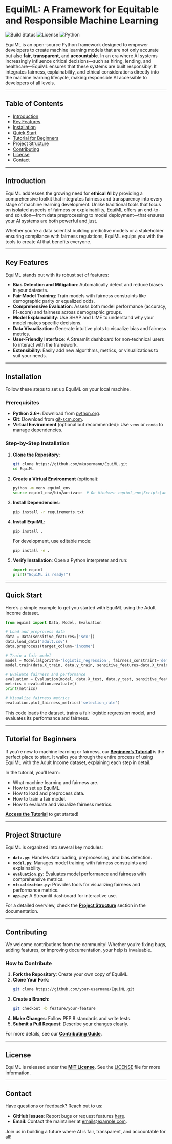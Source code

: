 # EquiML: A Framework for Equitable and Responsible Machine Learning

![Build Status](https://img.shields.io/badge/build-passing-brightgreen)
![License](https://img.shields.io/badge/license-MIT-blue)
![Python](https://img.shields.io/badge/python-3.6%2B-blue)

EquiML is an open-source Python framework designed to empower developers to create machine learning models that are not only accurate but also **fair**, **transparent**, and **accountable**. In an era where AI systems increasingly influence critical decisions—such as hiring, lending, and healthcare—EquiML ensures that these systems are built responsibly. It integrates fairness, explainability, and ethical considerations directly into the machine learning lifecycle, making responsible AI accessible to developers of all levels.

---

## Table of Contents
- [Introduction](#introduction)
- [Key Features](#key-features)
- [Installation](#installation)
- [Quick Start](#quick-start)
- [Tutorial for Beginners](#tutorial-for-beginners)
- [Project Structure](#project-structure)
- [Contributing](#contributing)
- [License](#license)
- [Contact](#contact)

---

## Introduction
EquiML addresses the growing need for **ethical AI** by providing a comprehensive toolkit that integrates fairness and transparency into every stage of machine learning development. Unlike traditional tools that focus on isolated aspects of fairness or explainability, EquiML offers an end-to-end solution—from data preprocessing to model deployment—that ensures your AI systems are both powerful and just.

Whether you're a data scientist building predictive models or a stakeholder ensuring compliance with fairness regulations, EquiML equips you with the tools to create AI that benefits everyone.

---

## Key Features
EquiML stands out with its robust set of features:
- **Bias Detection and Mitigation**: Automatically detect and reduce biases in your datasets.
- **Fair Model Training**: Train models with fairness constraints like demographic parity or equalized odds.
- **Comprehensive Evaluation**: Assess both model performance (accuracy, F1-score) and fairness across demographic groups.
- **Model Explainability**: Use SHAP and LIME to understand why your model makes specific decisions.
- **Data Visualization**: Generate intuitive plots to visualize bias and fairness metrics.
- **User-Friendly Interface**: A Streamlit dashboard for non-technical users to interact with the framework.
- **Extensibility**: Easily add new algorithms, metrics, or visualizations to suit your needs.

---

## Installation
Follow these steps to set up EquiML on your local machine.

### Prerequisites
- **Python 3.6+**: Download from [python.org](https://www.python.org/downloads/).
- **Git**: Download from [git-scm.com](https://git-scm.com/).
- **Virtual Environment** (optional but recommended): Use `venv` or `conda` to manage dependencies.

### Step-by-Step Installation
1. **Clone the Repository**:
   ```bash
   git clone https://github.com/mkupermann/EquiML.git
   cd EquiML
   ```

2. **Create a Virtual Environment** (optional):
   ```bash
   python -m venv equiml_env
   source equiml_env/bin/activate  # On Windows: equiml_env\Scripts\activate
   ```

3. **Install Dependencies**:
   ```bash
   pip install -r requirements.txt
   ```

4. **Install EquiML**:
   ```bash
   pip install .
   ```

   For development, use editable mode:
   ```bash
   pip install -e .
   ```

5. **Verify Installation**:
   Open a Python interpreter and run:
   ```python
   import equiml
   print("EquiML is ready!")
   ```

---

## Quick Start
Here’s a simple example to get you started with EquiML using the Adult Income dataset.

```python
from equiml import Data, Model, Evaluation

# Load and preprocess data
data = Data(sensitive_features=['sex'])
data.load_data('adult.csv')
data.preprocess(target_column='income')

# Train a fair model
model = Model(algorithm='logistic_regression', fairness_constraint='demographic_parity')
model.train(data.X_train, data.y_train, sensitive_features=data.X_train[['sex_Female']])

# Evaluate fairness and performance
evaluation = Evaluation(model, data.X_test, data.y_test, sensitive_features=data.X_test[['sex_Female']])
metrics = evaluation.evaluate()
print(metrics)

# Visualize fairness metrics
evaluation.plot_fairness_metrics('selection_rate')
```

This code loads the dataset, trains a fair logistic regression model, and evaluates its performance and fairness.

---

## Tutorial for Beginners
If you’re new to machine learning or fairness, our **[Beginner’s Tutorial](#)** is the perfect place to start. It walks you through the entire process of using EquiML with the Adult Income dataset, explaining each step in detail.

In the tutorial, you’ll learn:
- What machine learning and fairness are.
- How to set up EquiML.
- How to load and preprocess data.
- How to train a fair model.
- How to evaluate and visualize fairness metrics.

**[Access the Tutorial](#)** to get started!

---

## Project Structure
EquiML is organized into several key modules:
- **`data.py`**: Handles data loading, preprocessing, and bias detection.
- **`model.py`**: Manages model training with fairness constraints and explainability.
- **`evaluation.py`**: Evaluates model performance and fairness with comprehensive metrics.
- **`visualization.py`**: Provides tools for visualizing fairness and performance metrics.
- **`app.py`**: A Streamlit dashboard for interactive use.

For a detailed overview, check the **[Project Structure](#)** section in the documentation.

---

## Contributing
We welcome contributions from the community! Whether you’re fixing bugs, adding features, or improving documentation, your help is invaluable.

### How to Contribute
1. **Fork the Repository**: Create your own copy of EquiML.
2. **Clone Your Fork**:
   ```bash
   git clone https://github.com/your-username/EquiML.git
   ```
3. **Create a Branch**:
   ```bash
   git checkout -b feature/your-feature
   ```
4. **Make Changes**: Follow PEP 8 standards and write tests.
5. **Submit a Pull Request**: Describe your changes clearly.

For more details, see our **[Contributing Guide](#)**.

---

## License
EquiML is released under the **[MIT License](#)**. See the [LICENSE](#) file for more information.

---

## Contact
Have questions or feedback? Reach out to us:
- **GitHub Issues**: Report bugs or request features [here](#).
- **Email**: Contact the maintainer at [email@example.com](#).

Join us in building a future where AI is fair, transparent, and accountable for all!